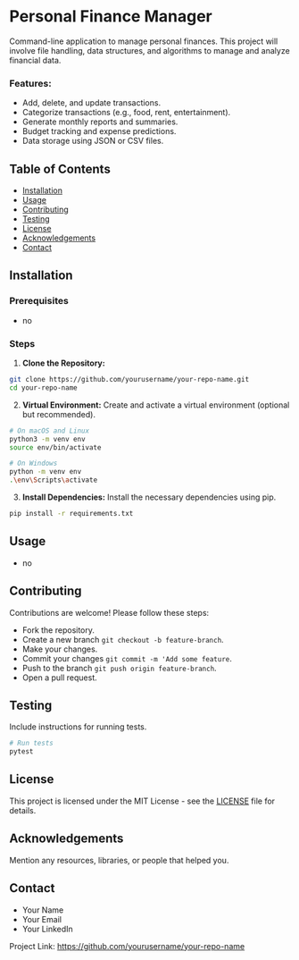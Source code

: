 # Personal Finance Manager 

Command-line application to manage personal finances. This project will involve file handling, data structures, and algorithms to manage and analyze financial data.

### Features:

- Add, delete, and update transactions.
- Categorize transactions (e.g., food, rent, entertainment).
- Generate monthly reports and summaries.
- Budget tracking and expense predictions.
- Data storage using JSON or CSV files.

## Table of Contents

- [Installation](#installation)
- [Usage](#usage)
- [Contributing](#contributing)
- [Testing](#testing)
- [License](#license)
- [Acknowledgements](#acknowledgements)
- [Contact](#contact)

## Installation

### Prerequisites
- no

### Steps

1. **Clone the Repository:**
``` sh
git clone https://github.com/yourusername/your-repo-name.git
cd your-repo-name 
```

2. **Virtual Environment:**
Create and activate a virtual environment (optional but recommended).
```sh 
# On macOS and Linux
python3 -m venv env
source env/bin/activate

# On Windows
python -m venv env
.\env\Scripts\activate
```
3. **Install Dependencies:**
Install the necessary dependencies using pip.
```sh 
pip install -r requirements.txt
```

## Usage
- no


## Contributing
Contributions are welcome! Please follow these steps:

- Fork the repository.
- Create a new branch `git checkout -b feature-branch`.
- Make your changes.
- Commit your changes `git commit -m 'Add some feature`.
- Push to the branch `git push origin feature-branch`.
- Open a pull request.

## Testing
Include instructions for running tests.

```sh 
# Run tests
pytest
```

## License
This project is licensed under the MIT License - see the [LICENSE](https://github.com/Purvesh-PJ/software_developement/blob/main/Python/finance_manager/LICENSE) file for details.

## Acknowledgements
Mention any resources, libraries, or people that helped you.

## Contact
- Your Name 
- Your Email 
- Your LinkedIn

Project Link: https://github.com/yourusername/your-repo-name